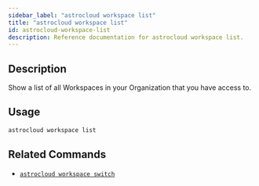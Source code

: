 ```yaml
---
sidebar_label: "astrocloud workspace list"
title: "astrocloud workspace list"
id: astrocloud-workspace-list
description: Reference documentation for astrocloud workspace list.
---
```


## Description

Show a list of all Workspaces in your Organization that you have access to.

## Usage

```sh
astrocloud workspace list
```

## Related Commands

- [`astrocloud workspace switch`](cli-reference/astrocloud-workspace-switch.md)
